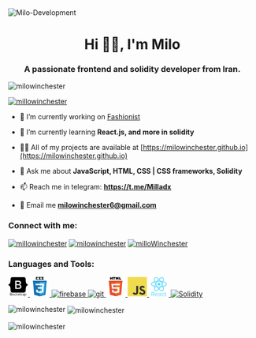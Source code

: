 <!--
**MiloWinchester/MiloWinchester** is a ✨ _special_ ✨ repository because its `README.md` (this file) appears on your GitHub profile.

Here are some ideas to get you started:

- 🔭 I’m currently working on ...
- 🌱 I’m currently learning ...
- 👯 I’m looking to collaborate on ...
- 🤔 I’m looking for help with ...
- 💬 Ask me about ...
- 📫 How to reach me: ...
- 😄 Pronouns: ...
- ⚡ Fun fact: ...
-->
<img align="center"  src="https://i.imgur.com/37GlxGH.jpg" alt="Milo-Development" width="" />

<h1 align="center">Hi 👋🏻, I'm Milo</h1>
<h3 align="center">A passionate frontend and solidity developer from Iran.</h3>

<p align="left"> <img src="https://komarev.com/ghpvc/?username=milowinchester&label=Profile%20views&color=0e75b6&style=flat" alt="milowinchester" /> </p>

<!-- <p align="left"> <a href="https://github.com/ryo-ma/github-profile-trophy"><img src="https://github-profile-trophy.vercel.app/?username=milowinchester" alt="milowinchester" /></a> </p> -->

<p align="left"> <a href="https://twitter.com/millowinchester" target="blank"><img src="https://img.shields.io/twitter/follow/millowinchester?logo=twitter&style=for-the-badge" alt="millowinchester" /></a> </p>

- 🔭 I’m currently working on [Fashionist](https://milowinchester.github.io/Fashionist/)

- 🌱 I’m currently learning **React.js, and more in solidity**

- 👨‍💻 All of my projects are available at [https://milowinchester.github.io](https://milowinchester.github.io)

- 💬 Ask me about **JavaScript, HTML, CSS | CSS frameworks, Solidity**

- 📫 Reach me in telegram: **https://t.me/Milladx**

- 📧 Email me **milowinchester6@gmail.com**

<h3 align="left">Connect with me:</h3>
<p align="left">
<a href="https://twitter.com/millowinchester" target="blank"><img align="center" src="https://raw.githubusercontent.com/rahuldkjain/github-profile-readme-generator/master/src/images/icons/Social/twitter.svg" alt="millowinchester" height="30" width="40" /></a>
<a href="https://linkedin.com/in/milowinchester" target="blank"><img align="center" src="https://raw.githubusercontent.com/rahuldkjain/github-profile-readme-generator/master/src/images/icons/Social/linked-in-alt.svg" alt="milowinchester" height="30" width="40" /></a>
<!-- <a href="https://fb.com/milowinchester" target="blank"><img align="center" src="https://raw.githubusercontent.com/rahuldkjain/github-profile-readme-generator/master/src/images/icons/Social/facebook.svg" alt="milowinchester" height="30" width="40" /></a> -->
<a href="https://instagram.com/@millowinchester" target="blank"><img align="center" src="https://raw.githubusercontent.com/rahuldkjain/github-profile-readme-generator/master/src/images/icons/Social/instagram.svg" alt="milloWinchester" height="30" width="40" /></a>
<!-- <a href="https://medium.com/@milowinchester6" target="blank"><img align="center" src="https://raw.githubusercontent.com/rahuldkjain/github-profile-readme-generator/master/src/images/icons/Social/medium.svg" alt="@milowinchester6" height="30" width="40" /></a> -->
<!-- <a href="https://discord.gg/milox" target="blank"><img align="center" src="https://raw.githubusercontent.com/rahuldkjain/github-profile-readme-generator/master/src/images/icons/Social/discord.svg" alt="milox" height="30" width="40" /></a> -->
</p>

<h3 align="left">Languages and Tools:</h3>
<p align="left"> <a href="https://getbootstrap.com" target="_blank" rel="noreferrer"> <img src="https://raw.githubusercontent.com/devicons/devicon/master/icons/bootstrap/bootstrap-plain-wordmark.svg" alt="bootstrap" width="40" height="40"/> </a> <a href="https://www.w3schools.com/css/" target="_blank" rel="noreferrer"> <img src="https://raw.githubusercontent.com/devicons/devicon/master/icons/css3/css3-original-wordmark.svg" alt="css3" width="40" height="40"/> </a> <a href="https://firebase.google.com/" target="_blank" rel="noreferrer"> <img src="https://www.vectorlogo.zone/logos/firebase/firebase-icon.svg" alt="firebase" width="40" height="40"/> </a> <a href="https://git-scm.com/" target="_blank" rel="noreferrer"> <img src="https://www.vectorlogo.zone/logos/git-scm/git-scm-icon.svg" alt="git" width="40" height="40"/> </a> <a href="https://www.w3.org/html/" target="_blank" rel="noreferrer"> <img src="https://raw.githubusercontent.com/devicons/devicon/master/icons/html5/html5-original-wordmark.svg" alt="html5" width="40" height="40"/> </a> <a href="https://developer.mozilla.org/en-US/docs/Web/JavaScript" target="_blank" rel="noreferrer"> <img src="https://raw.githubusercontent.com/devicons/devicon/master/icons/javascript/javascript-original.svg" alt="javascript" width="40" height="40"/> </a> <a href="https://reactjs.org/" target="_blank" rel="noreferrer"> <img src="https://raw.githubusercontent.com/devicons/devicon/master/icons/react/react-original-wordmark.svg" alt="react" width="40" height="40"/> </a> <a href="https://soliditylang.org/" target="_blank" rel="noreferrer"> <img src="https://imgs.search.brave.com/mKlcR2bNliqO0pOT111T1CPLZ9c2V5oT4S_2LNAJQEE/rs:fit:860:0:0/g:ce/aHR0cHM6Ly9pbnRl/bGxpcGFhdC5jb20v/bWVkaWFGaWxlcy8y/MDE5LzAyL1NvbGlk/aXR5LUxvZ28uanBn" alt="Solidity" width="40" height="40"/> </a> </p>

<p><img align="left" src="https://github-readme-stats.vercel.app/api/top-langs?username=milowinchester&show_icons=true&locale=en&layout=compact" alt="milowinchester" /></p>

<p>&nbsp;<img align="center" src="https://github-readme-stats.vercel.app/api?username=milowinchester&show_icons=true&locale=en" alt="milowinchester" /></p>

<p><img align="center" src="https://github-readme-streak-stats.herokuapp.com/?user=milowinchester&" alt="milowinchester" /></p>
